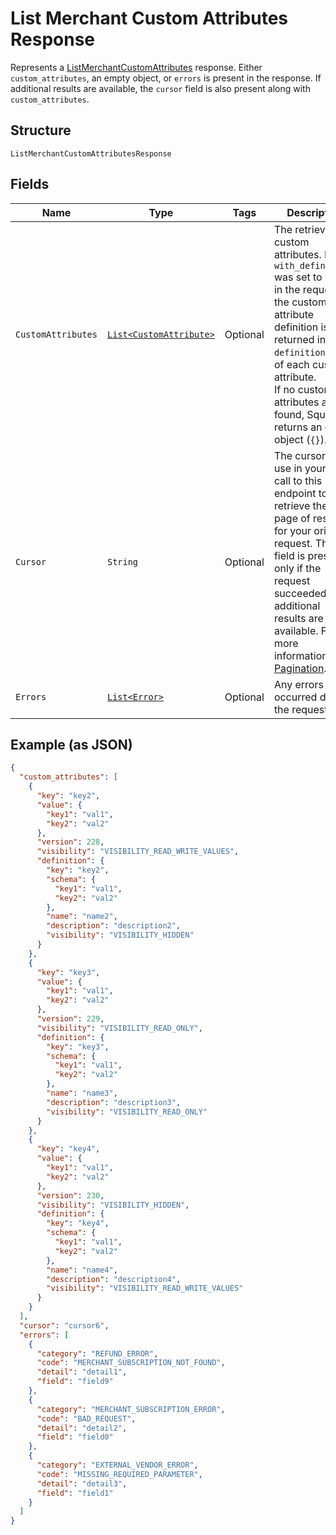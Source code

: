 
# List Merchant Custom Attributes Response

Represents a [ListMerchantCustomAttributes](../../doc/api/merchant-custom-attributes.md#list-merchant-custom-attributes) response.
Either `custom_attributes`, an empty object, or `errors` is present in the response. If additional
results are available, the `cursor` field is also present along with `custom_attributes`.

## Structure

`ListMerchantCustomAttributesResponse`

## Fields

| Name | Type | Tags | Description | Getter |
|  --- | --- | --- | --- | --- |
| `CustomAttributes` | [`List<CustomAttribute>`](../../doc/models/custom-attribute.md) | Optional | The retrieved custom attributes. If `with_definitions` was set to `true` in the request,<br>the custom attribute definition is returned in the `definition` field of each custom attribute.<br>If no custom attributes are found, Square returns an empty object (`{}`). | List<CustomAttribute> getCustomAttributes() |
| `Cursor` | `String` | Optional | The cursor to use in your next call to this endpoint to retrieve the next page of results<br>for your original request. This field is present only if the request succeeded and additional<br>results are available. For more information, see [Pagination](https://developer.squareup.com/docs/build-basics/common-api-patterns/pagination). | String getCursor() |
| `Errors` | [`List<Error>`](../../doc/models/error.md) | Optional | Any errors that occurred during the request. | List<Error> getErrors() |

## Example (as JSON)

```json
{
  "custom_attributes": [
    {
      "key": "key2",
      "value": {
        "key1": "val1",
        "key2": "val2"
      },
      "version": 228,
      "visibility": "VISIBILITY_READ_WRITE_VALUES",
      "definition": {
        "key": "key2",
        "schema": {
          "key1": "val1",
          "key2": "val2"
        },
        "name": "name2",
        "description": "description2",
        "visibility": "VISIBILITY_HIDDEN"
      }
    },
    {
      "key": "key3",
      "value": {
        "key1": "val1",
        "key2": "val2"
      },
      "version": 229,
      "visibility": "VISIBILITY_READ_ONLY",
      "definition": {
        "key": "key3",
        "schema": {
          "key1": "val1",
          "key2": "val2"
        },
        "name": "name3",
        "description": "description3",
        "visibility": "VISIBILITY_READ_ONLY"
      }
    },
    {
      "key": "key4",
      "value": {
        "key1": "val1",
        "key2": "val2"
      },
      "version": 230,
      "visibility": "VISIBILITY_HIDDEN",
      "definition": {
        "key": "key4",
        "schema": {
          "key1": "val1",
          "key2": "val2"
        },
        "name": "name4",
        "description": "description4",
        "visibility": "VISIBILITY_READ_WRITE_VALUES"
      }
    }
  ],
  "cursor": "cursor6",
  "errors": [
    {
      "category": "REFUND_ERROR",
      "code": "MERCHANT_SUBSCRIPTION_NOT_FOUND",
      "detail": "detail1",
      "field": "field9"
    },
    {
      "category": "MERCHANT_SUBSCRIPTION_ERROR",
      "code": "BAD_REQUEST",
      "detail": "detail2",
      "field": "field0"
    },
    {
      "category": "EXTERNAL_VENDOR_ERROR",
      "code": "MISSING_REQUIRED_PARAMETER",
      "detail": "detail3",
      "field": "field1"
    }
  ]
}
```

